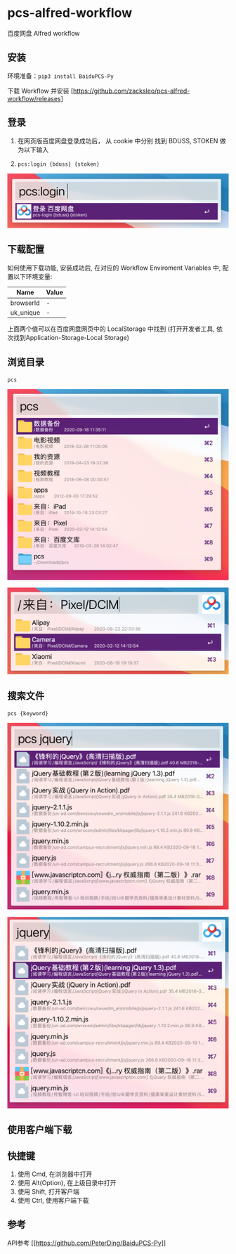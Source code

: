 # pcs-alfred-workflow

百度网盘 Alfred workflow

## 安装

环境准备：`pip3 install BaiduPCS-Py`

下载 Workflow 并安装 [https://github.com/zacksleo/pcs-alfred-workflow/releases]

## 登录

1. 在网页版百度网盘登录成功后， 从 cookie 中分别 找到 BDUSS, STOKEN 做为以下输入

2. `pcs:login {bduss} {stoken}`

![登录截图](.github/screenshot/pcs-login.png)

## 下载配置

如何使用下载功能, 安装成功后, 在对应的 Workflow Enviroment Variables 中, 配置以下环境变量:

| Name      | Value |
| --------- | ----- |
| browserId | -     |
| uk_unique | -     |

上面两个值可以在百度网盘网页中的 LocalStorage 中找到 (打开开发者工具, 依次找到Application-Storage-Local Storage)

## 浏览目录

`pcs`

![浏览目录](.github/screenshot/pcs-root.png)

![浏览目录](.github/screenshot/pcs-dir.png)

## 搜索文件

`pcs {keyword}`

![搜索文件](.github/screenshot/pcs-search-default.png)

![搜索文件](.github/screenshot/pcs-search.png)

## 使用客户端下载

## 快捷键

1. 使用 Cmd, 在浏览器中打开
2. 使用 Alt(Option), 在上级目录中打开
3. 使用 Shift, 打开客户端
4. 使用 Ctrl, 使用客户端下载

## 参考

API参考 [[https://github.com/PeterDing/BaiduPCS-Py]]